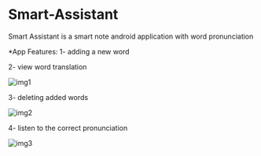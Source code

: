 # Smart-Assistant
Smart Assistant is a smart note android application with word pronunciation

*App Features:
1- adding a new word 

2- view word translation

![img1](https://user-images.githubusercontent.com/35745424/172595409-22740810-534a-4d95-ae55-6623e8ec459a.png)

3- deleting added words

![img2](https://user-images.githubusercontent.com/35745424/172595446-554a01cd-10e5-48a9-a3e2-3b8c8195d58b.png)

4- listen to the correct pronunciation

![img3](https://user-images.githubusercontent.com/35745424/172595467-4ed28876-a20b-42bf-8c0a-d86555247720.png)


